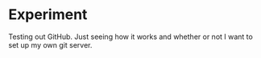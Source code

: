 Experiment
==========

Testing out GitHub. Just seeing how it works and whether or not I want to set up my own git server.
